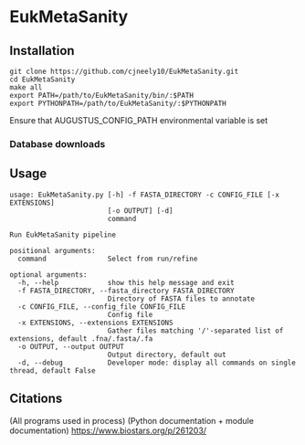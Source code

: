 # EukMetaSanity

## Installation
```
git clone https://github.com/cjneely10/EukMetaSanity.git
cd EukMetaSanity
make all
export PATH=/path/to/EukMetaSanity/bin/:$PATH
export PYTHONPATH=/path/to/EukMetaSanity/:$PYTHONPATH
```

Ensure that AUGUSTUS_CONFIG_PATH environmental variable is set

### Database downloads

## Usage
```
usage: EukMetaSanity.py [-h] -f FASTA_DIRECTORY -c CONFIG_FILE [-x EXTENSIONS]
                        [-o OUTPUT] [-d]
                        command

Run EukMetaSanity pipeline

positional arguments:
  command               Select from run/refine

optional arguments:
  -h, --help            show this help message and exit
  -f FASTA_DIRECTORY, --fasta_directory FASTA_DIRECTORY
                        Directory of FASTA files to annotate
  -c CONFIG_FILE, --config_file CONFIG_FILE
                        Config file
  -x EXTENSIONS, --extensions EXTENSIONS
                        Gather files matching '/'-separated list of extensions, default .fna/.fasta/.fa
  -o OUTPUT, --output OUTPUT
                        Output directory, default out
  -d, --debug           Developer mode: display all commands on single thread, default False
```

## Citations

(All programs used in process)
(Python documentation + module documentation)
https://www.biostars.org/p/261203/
